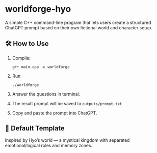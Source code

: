 # worldforge-hyo

A simple C++ command-line program that lets users create a structured ChatGPT prompt based on their own fictional world and character setup.

## 🛠 How to Use

1. Compile:
   ```
   g++ main.cpp -o worldforge
   ```

2. Run:
   ```
   ./worldforge
   ```

3. Answer the questions in terminal.
4. The result prompt will be saved to `outputs/prompt.txt`
5. Copy and paste the prompt into ChatGPT.

## 🧠 Default Template
Inspired by Hyo’s world — a mystical kingdom with separated emotional/logical roles and memory zones.
